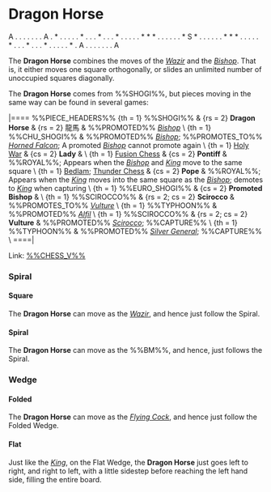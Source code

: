 # Dragon Horse

<div class = "movement">
A . . . . . . . A
. * . . . . . * .
. . * . . . * . .
. . . * * * . . .
. . . * S * . . .
. . . * * * . . .
. . * . . . * . .
. * . . . . . * .
A . . . . . . . A
</div>

The **Dragon Horse** combines the moves of the [*Wazir*](wazir.html)
and the [*Bishop*](bishop.html). That is, it either moves one
square orthogonally, or slides an unlimited number of unoccupied
squares diagonally.

The **Dragon Horse** comes from %%SHOGI%%, but pieces moving in the
same way can be found in several games:

|====
%%PIECE_HEADERS%%
  {th = 1}  %%SHOGI%%
& {rs = 2}  **Dragon Horse** & {rs = 2} &#x9F8D;&#x99AC;
&           %%PROMOTED%% [*Bishop*](bishop.html) \\
  {th = 1}  %%CHU_SHOGI%%
&           %%PROMOTED%% [*Bishop*](bishop.html);
            %%PROMOTES_TO%% [*Horned Falcon*](horned_falcon.html);
            A promoted [*Bishop*](bishop.html) cannot promote again \\
  {th = 1}  [Holy War](#chess-v:40.dir/holywar/holywar.html)
& {cs = 2}  **Lady**
&           \\
  {th = 1}  [Fusion Chess](#chess-v:other.dir/fusion.html)
& {cs = 2}  **Pontiff**
&           %%ROYAL%%; Appears when the [*Bishop*](bishop.html) and
            [*King*](king.html) move to the same square \\
  {th = 1}  [Bedlam](#chess-v:other.dir/fusion.html);
            [Thunder Chess](#chess-v:difftaking.dir/thunder.html)
& {cs = 2}  **Pope**
&           %%ROYAL%%; Appears when the [*King*](king.html) moves into
            the same square as the [*Bishop*](bishop.html); demotes to
            [*King*](king.html) when capturing \\
  {th = 1}  %%EURO_SHOGI%%
& {cs = 2}  **Promoted Bishop**
&           \\
  {th = 1}  %%SCIROCCO%%
& {rs = 2; cs = 2}
            **Scirocco**
&           %%PROMOTES_TO%% [*Vulture*](dragon_horse.html?piece=vulture) \\
  {th = 1}  %%TYPHOON%%
&           %%PROMOTED%% [*Alfil*](alfil.html) \\
  {th = 1}  %%SCIROCCO%%
& {rs = 2; cs = 2}
            **Vulture**
&           %%PROMOTED%% [*Scirocco*](dragon_horse.html?piece=scirocco);
            %%CAPTURE%% \\
  {th = 1}  %%TYPHOON%%
&           %%PROMOTED%% [*Silver General*](silver_general.html);
            %%CAPTURE%% \\
====|

Link: [%%CHESS_V%%](#piece:dragonhorse)

### Spiral

#### Square

The **Dragon Horse** can move as the [*Wazir*](wazir.html), and
hence just follow the Spiral.

#### Spiral

The **Dragon Horse** can move as the %%BM%%, and hence, just follows
the Spiral.

### Wedge

#### Folded

The **Dragon Horse** can move as the [*Flying Cock*](flying_cock.html), and
hence just follow the Folded Wedge.

#### Flat

Just like the [*King*](king.html), on the Flat Wedge, the
**Dragon Horse** just goes left to right, and right to left, with a
little sidestep before reaching the left hand side, filling the
entire board.
